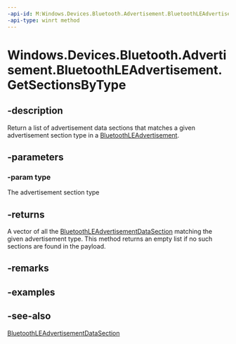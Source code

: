 ----api-id: M:Windows.Devices.Bluetooth.Advertisement.BluetoothLEAdvertisement.GetSectionsByType(System.Byte)
-api-type: winrt method
---<!-- Method syntaxpublic Windows.Foundation.Collections.IVectorView<Windows.Devices.Bluetooth.Advertisement.BluetoothLEAdvertisementDataSection> GetSectionsByType(System.Byte type)--># Windows.Devices.Bluetooth.Advertisement.BluetoothLEAdvertisement.GetSectionsByType## -descriptionReturn a list of advertisement data sections that matches a given advertisement section type in a [BluetoothLEAdvertisement](bluetoothleadvertisement.md).## -parameters### -param typeThe advertisement section type## -returnsA vector of all the [BluetoothLEAdvertisementDataSection](bluetoothleadvertisementdatasection.md) matching the given advertisement type. This method returns an empty list if no such sections are found in the payload.## -remarks## -examples## -see-also[BluetoothLEAdvertisementDataSection](bluetoothleadvertisementdatasection.md)